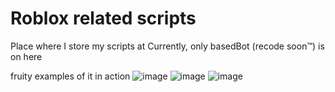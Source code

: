 # Roblox related scripts

Place where I store my scripts at
Currently, only basedBot (recode soon:tm:) is on here

fruity examples of it in action
![image](https://i.imgur.com/tJjd1TG.png)
![image](https://cdn.discordapp.com/attachments/799733276813164555/810374040718934056/unknown.png)
![image](https://i.imgur.com/TtAZgGL.png)

